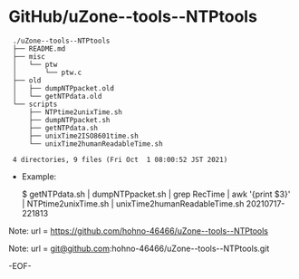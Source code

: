 # GitHub/uZone--tools--NTPtools

     ./uZone--tools--NTPtools
     ├── README.md
     ├── misc
     │   └── ptw
     │       └── ptw.c
     ├── old
     │   ├── dumpNTPpacket.old
     │   └── getNTPdata.old
     └── scripts
         ├── NTPtime2unixTime.sh
         ├── dumpNTPpacket.sh
         ├── getNTPdata.sh
         ├── unixTime2ISO8601time.sh
         └── unixTime2humanReadableTime.sh
     
     4 directories, 9 files (Fri Oct  1 08:00:52 JST 2021)

* Example: 

    $ getNTPdata.sh | dumpNTPpacket.sh  | grep RecTime | awk '{print $3}' | NTPtime2unixTime.sh  | unixTime2humanReadableTime.sh 
      20210717-221813

Note: 	url = https://github.com/hohno-46466/uZone--tools--NTPtools

Note:   url = git@github.com:hohno-46466/uZone--tools--NTPtools.git

-EOF-
